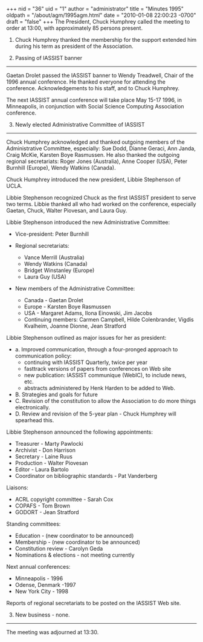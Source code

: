 +++
nid = "36"
uid = "1"
author = "administrator"
title = "Minutes 1995"
oldpath = "/about/agm/1995agm.html"
date = "2010-01-08 22:00:23 -0700"
draft = "false"
+++
The President, Chuck Humphrey called the meeting to order at 13:00, with
approximately 85 persons present.

1. Chuck Humphrey thanked the membership for the support extended him
during his term as president of the Association.

2. Passing of IASSIST banner
----------------------------

Gaetan Drolet passed the IASSIST banner to Wendy Treadwell, Chair of the
1996 annual conference. He thanked everyone for attending the
conference. Acknowledgements to his staff, and to Chuck Humphrey.

The next IASSIST annual conference will take place May 15-17 1996, in
Minneapolis, in conjunction with Social Science Computing Association
conference.

3. Newly elected Administrative Committee of IASSIST
----------------------------------------------------

Chuck Humphrey acknowledged and thanked outgoing members of the
Administrative Committee, especially: Sue Dodd, Dianne Geraci, Ann
Janda, Craig McKie, Karsten Boye Rasmussen. He also thanked the outgoing
regional secretariats: Roger Jones (Australia), Anne Cooper (USA), Peter
Burnhill (Europe), Wendy Watkins (Canada).

Chuck Humphrey introduced the new president, Libbie Stephenson of UCLA.

Libbie Stephenson recognized Chuck as the first IASSIST president to
serve two terms. Libbie thanked all who had worked on the conference,
especially Gaetan, Chuck, Walter Piovesan, and Laura Guy.

Libbie Stephenson introduced the new Administrative Committee:

-   Vice-president: Peter Burnhill
-   Regional secretariats:
    -   Vance Merrill (Australia)
    -   Wendy Watkins (Canada)
    -   Bridget Winstanley (Europe)
    -   Laura Guy (USA)

    
-   New members of the Administrative Committee:
    -   Canada - Gaetan Drolet
    -   Europe - Karsten Boye Rasmussen
    -   USA - Margaret Adams, Ilona Einowski, Jim Jacobs
    -   Continuing members: Carmen Campbell, Hilde Colenbrander, Vigdis
        Kvalheim, Joanne Dionne, Jean Stratford

Libbie Stephenson outlined as major issues for her as president:

-   a. Improved communication, through a four-pronged approach to
    communication policy:
    -   continuing with IASSIST Quarterly, twice per year
    -   fasttrack versions of papers from conferences on Web site
    -   new publication: IASSIST communique (WebIC), to include news,
        etc.
    -   abstracts administered by Henk Harden to be added to Web.
-   B. Strategies and goals for future
-   C. Revision of the constitution to allow the Association to do more
    things electronically.
-   D. Review and revision of the 5-year plan - Chuck Humphrey will
    spearhead this.

Libbie Stephenson announced the following appointments:

-   Treasurer - Marty Pawlocki
-   Archivist - Don Harrison
-   Secretary - Laine Ruus
-   Production - Walter Piovesan
-   Editor - Laura Bartolo
-   Coordinator on bibliographic standards - Pat Vanderberg

Liaisons:

-   ACRL copyright committee - Sarah Cox
-   COPAFS - Tom Brown
-   GODORT - Jean Stratford

Standing committees:

-   Education - (new coordinator to be announced)
-   Membership - (new coordinator to be announced)
-   Constitution review - Carolyn Geda
-   Nominations & elections - not meeting currently

Next annual conferences:

-   Minneapolis - 1996
-   Odense, Denmark -1997
-   New York City - 1998

Reports of regional secretariats to be posted on the IASSIST Web site.

3. New business - none.
-----------------------

The meeting was adjourned at 13:30.
